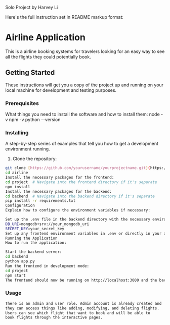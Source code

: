 Solo Project by Harvey Li

Here's the full instruction set in README markup format:

# Airline Application

This is a airline booking systems for travelers looking for an easy way to see all the flights they could potentially book.

## Getting Started

These instructions will get you a copy of the project up and running on your local machine for development and testing purposes.

### Prerequisites

What things you need to install the software and how to install them:
node -v npm -v python --version


### Installing

A step-by-step series of examples that tell you how to get a development environment running.

1. Clone the repository:
```bash
git clone [https://github.com/yourusername/yourprojectname.git](https://github.com/harvey-a-li/Airline.git)
cd airline
Install the necessary packages for the frontend:
cd project  # Navigate into the frontend directory if it's separate
npm install
Install the necessary packages for the backend:
cd backend  # Navigate into the backend directory if it's separate
pip install -r requirements.txt
Configuration
Explain how to configure the environment variables if necessary:

Set up the .env file in the backend directory with the necessary environment variables:
DB_URI=mongodb+srv://your_mongodb_uri
SECRET_KEY=your_secret_key
Set up any frontend environment variables in .env or directly in your application code.
Running the Application
How to run the application:

Start the backend server:
cd backend
python app.py
Run the frontend in development mode:
cd project
npm start
The frontend should now be running on http://localhost:3000 and the backend on http://localhost:5000.
```
### Usage
```bash
There is an admin and user role. Admin account is already created and
they can access things like adding, modifying, and deleting flights.
Users can see which flight that want to book and will be able to
book flights through the interactive pages.
